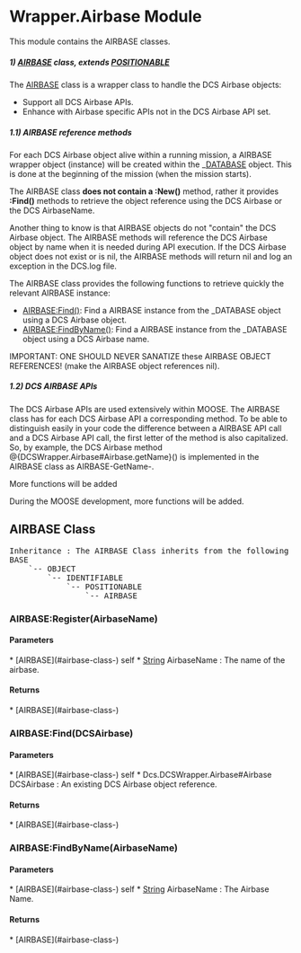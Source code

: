 # Wrapper.Airbase Module
This module contains the AIRBASE classes.



##### 1) [AIRBASE](#airbase-class-) class, extends [POSITIONABLE](#positionable-class-)

The [AIRBASE](#airbase-module-) class is a wrapper class to handle the DCS Airbase objects:

* Support all DCS Airbase APIs.
* Enhance with Airbase specific APIs not in the DCS Airbase API set.


##### 1.1) AIRBASE reference methods

For each DCS Airbase object alive within a running mission, a AIRBASE wrapper object (instance) will be created within the _[DATABASE](#database-module-) object.
This is done at the beginning of the mission (when the mission starts).

The AIRBASE class **does not contain a :New()** method, rather it provides **:Find()** methods to retrieve the object reference
using the DCS Airbase or the DCS AirbaseName.

Another thing to know is that AIRBASE objects do not "contain" the DCS Airbase object.
The AIRBASE methods will reference the DCS Airbase object by name when it is needed during API execution.
If the DCS Airbase object does not exist or is nil, the AIRBASE methods will return nil and log an exception in the DCS.log file.

The AIRBASE class provides the following functions to retrieve quickly the relevant AIRBASE instance:

* [AIRBASE:Find()](#airbase-find-dcsairbase): Find a AIRBASE instance from the _DATABASE object using a DCS Airbase object.
* [AIRBASE:FindByName()](#airbase-findbyname-airbasename): Find a AIRBASE instance from the _DATABASE object using a DCS Airbase name.

IMPORTANT: ONE SHOULD NEVER SANATIZE these AIRBASE OBJECT REFERENCES! (make the AIRBASE object references nil).

##### 1.2) DCS AIRBASE APIs

The DCS Airbase APIs are used extensively within MOOSE. The AIRBASE class has for each DCS Airbase API a corresponding method.
To be able to distinguish easily in your code the difference between a AIRBASE API call and a DCS Airbase API call,
the first letter of the method is also capitalized. So, by example, the DCS Airbase method @{DCSWrapper.Airbase#Airbase.getName}()
is implemented in the AIRBASE class as AIRBASE-GetName-.

More functions will be added

During the MOOSE development, more functions will be added.

## AIRBASE Class
<pre>
Inheritance : The AIRBASE Class inherits from the following parents :
BASE
	`-- OBJECT
		`-- IDENTIFIABLE
			`-- POSITIONABLE
				`-- AIRBASE
</pre>


### AIRBASE:Register(AirbaseName)

<h4> Parameters </h4>
* [AIRBASE](#airbase-class-)
self
* <u>String</u> AirbaseName : The name of the airbase.

<h4> Returns </h4>
* [AIRBASE](#airbase-class-) 


### AIRBASE:Find(DCSAirbase)

<h4> Parameters </h4>
* [AIRBASE](#airbase-class-)
self
* Dcs.DCSWrapper.Airbase#Airbase DCSAirbase : An existing DCS Airbase object reference.

<h4> Returns </h4>
* [AIRBASE](#airbase-class-) 


### AIRBASE:FindByName(AirbaseName)

<h4> Parameters </h4>
* [AIRBASE](#airbase-class-)
self
* <u>String</u> AirbaseName : The Airbase Name.

<h4> Returns </h4>
* [AIRBASE](#airbase-class-) 


